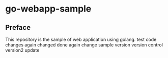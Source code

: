 # go-webapp-sample



## Preface
This repository is the sample of web application using golang.
test code changes
again changed
done again
change
sample version
version control
version2
update
